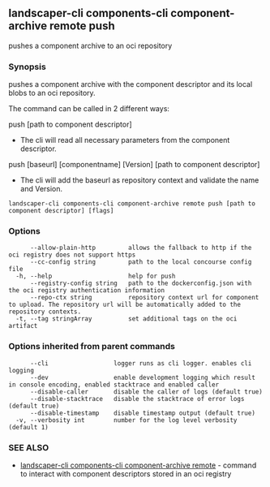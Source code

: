 ## landscaper-cli components-cli component-archive remote push

pushes a component archive to an oci repository

### Synopsis


pushes a component archive with the component descriptor and its local blobs to an oci repository.

The command can be called in 2 different ways:

push [path to component descriptor]
- The cli will read all necessary parameters from the component descriptor.

push [baseurl] [componentname] [Version] [path to component descriptor]
- The cli will add the baseurl as repository context and validate the name and Version.


```
landscaper-cli components-cli component-archive remote push [path to component descriptor] [flags]
```

### Options

```
      --allow-plain-http         allows the fallback to http if the oci registry does not support https
      --cc-config string         path to the local concourse config file
  -h, --help                     help for push
      --registry-config string   path to the dockerconfig.json with the oci registry authentication information
      --repo-ctx string          repository context url for component to upload. The repository url will be automatically added to the repository contexts.
  -t, --tag stringArray          set additional tags on the oci artifact
```

### Options inherited from parent commands

```
      --cli                  logger runs as cli logger. enables cli logging
      --dev                  enable development logging which result in console encoding, enabled stacktrace and enabled caller
      --disable-caller       disable the caller of logs (default true)
      --disable-stacktrace   disable the stacktrace of error logs (default true)
      --disable-timestamp    disable timestamp output (default true)
  -v, --verbosity int        number for the log level verbosity (default 1)
```

### SEE ALSO

* [landscaper-cli components-cli component-archive remote](landscaper-cli_components-cli_component-archive_remote.md)	 - command to interact with component descriptors stored in an oci registry

